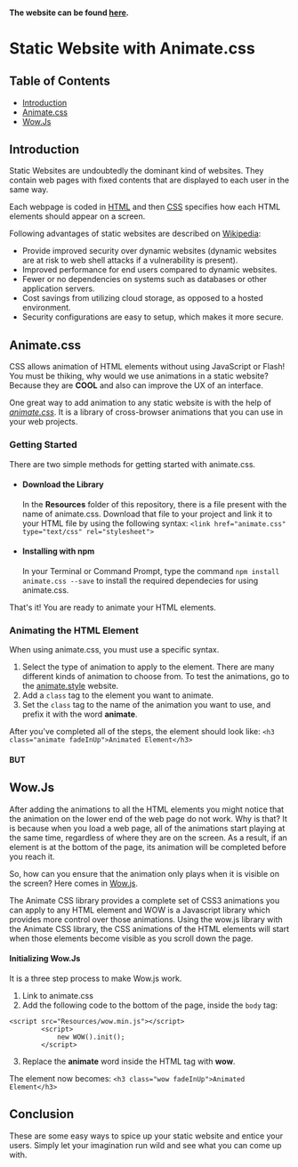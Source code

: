 #### The website can be found [here](https://static-website-with-animation.herokuapp.com/).
# Static Website with Animate.css

## Table of Contents

* [Introduction](#introduction)
* [Animate.css](#animatecss)
* [Wow.Js](#wowjs)

## Introduction
Static Websites are undoubtedly the dominant kind of websites. They contain web pages with fixed contents that are displayed to each user in the same way.

Each webpage is coded in [HTML](https://www.w3schools.com/html/default.asp) and then [CSS](https://www.w3schools.com/css/css_intro.asp) specifies how each HTML elements should appear on a screen.

Following advantages of static websites are described on [Wikipedia](https://en.wikipedia.org/wiki/Static_web_page):
* Provide improved security over dynamic websites (dynamic websites are at risk to web shell attacks if a vulnerability is present).
* Improved performance for end users compared to dynamic websites.
* Fewer or no dependencies on systems such as databases or other application servers. 
* Cost savings from utilizing cloud storage, as opposed to a hosted environment.
* Security configurations are easy to setup, which makes it more secure.


## Animate.css

CSS allows animation of HTML elements without using JavaScript or Flash! You must be thiking, why would we use animations in a static website? Because they are **COOL** and also can improve the UX of an interface.

One great way to add animation to any static website is with the help of [*animate.css*](https://animate.style/). It is a library of cross-browser animations that you can use in your web projects.
 
### Getting Started
There are two simple methods for getting started with animate.css.

* #### Download the Library
    In the **Resources** folder of this repository, there is a file present with the name of animate.css. Download that file to your project and link it to your HTML file by using the following syntax:
    `<link href="animate.css" type="text/css" rel="stylesheet">`

* #### Installing with npm
    In your Terminal or Command Prompt, type the command `npm install animate.css --save` to install the required dependecies for using animate.css. 

That's it! You are ready to animate your HTML elements. 

### Animating the HTML Element

When using animate.css, you must use a specific syntax.

1. Select the type of animation to apply to the element. There are many different kinds of animation to choose from. To test the animations, go to the [animate.style](https://animate.style/) website.
2. Add a `class` tag to the element you want to animate.
3. Set the `class` tag to the name of the animation you want to use, and prefix it with the word **animate**. 

After you've completed all of the steps, the element should look like: `<h3 class="animate fadeInUp">Animated Element</h3>`

#### **BUT**

## Wow.Js

After adding the animations to all the HTML elements you might notice that the animation on the lower end of the web page do not work. Why is that?
It is because when you load a web page, all of the animations start playing at the same time, regardless of where they are on the screen. As a result, if an element is at the bottom of the page, its animation will be completed before you reach it.

So, how can you ensure that the animation only plays when it is visible on the screen? Here comes in [Wow.js](https://wowjs.uk/).

The Animate CSS library provides a complete set of CSS3 animations you can apply to any HTML element and WOW is a Javascript library which provides more control over those animations. Using the wow.js library with the Animate CSS library, the CSS animations of the HTML elements will start when those elements become visible as you scroll down the page.

#### Initializing Wow.Js
It is a three step process to make Wow.js work. 
1. Link to animate.css
2. Add the following code to the bottom of the page, inside the `body` tag:

```
<script src="Resources/wow.min.js"></script>
        <script>
            new WOW().init();
		</script>
```

3. Replace the **animate** word inside the HTML tag with **wow**. 

The element now becomes: `<h3 class="wow fadeInUp">Animated Element</h3>`

## Conclusion

These are some easy ways to spice up your static website and entice your users. Simply let your imagination run wild and see what you can come up with.

